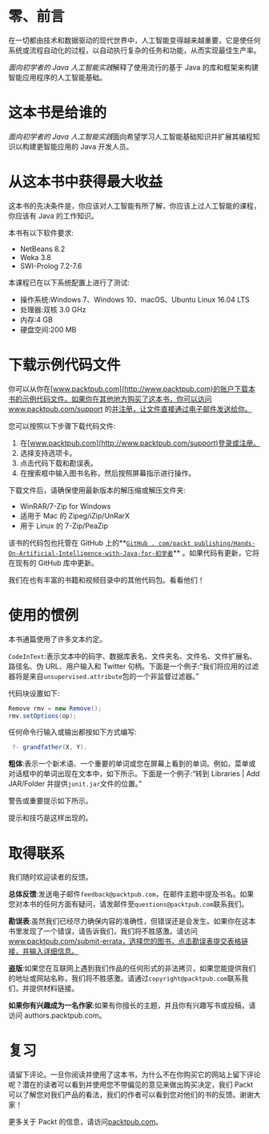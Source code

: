 

# 零、前言

在一切都由技术和数据驱动的现代世界中，人工智能变得越来越重要，它是使任何系统或流程自动化的过程，以自动执行复杂的任务和功能，从而实现最佳生产率。

*面向初学者的 Java 人工智能实践*解释了使用流行的基于 Java 的库和框架来构建智能应用程序的人工智能基础。



# 这本书是给谁的

*面向初学者的 Java 人工智能实践*面向希望学习人工智能基础知识并扩展其编程知识以构建更智能应用的 Java 开发人员。



# 从这本书中获得最大收益

这本书的先决条件是，你应该对人工智能有所了解，你应该上过人工智能的课程，你应该有 Java 的工作知识。

本书有以下软件要求:

*   NetBeans 8.2
*   Weka 3.8
*   SWI-Prolog 7.2-7.6

本课程已在以下系统配置上进行了测试:

*   操作系统:Windows 7、Windows 10、macOS、Ubuntu Linux 16.04 LTS
*   处理器:双核 3.0 GHz
*   内存:4 GB
*   硬盘空间:200 MB



# 下载示例代码文件

你可以从你在[www.packtpub.com](http://www.packtpub.com)的账户下载本书的示例代码文件。如果你在其他地方购买了这本书，你可以访问 www.packtpub.com/support 的[并注册，让文件直接通过电子邮件发送给你。](http://www.packtpub.com/support)

您可以按照以下步骤下载代码文件:

1.  在[www.packtpub.com](http://www.packtpub.com/support)登录或注册。
2.  选择支持选项卡。
3.  点击代码下载和勘误表。
4.  在搜索框中输入图书名称，然后按照屏幕指示进行操作。

下载文件后，请确保使用最新版本的解压缩或解压文件夹:

*   WinRAR/7-Zip for Windows
*   适用于 Mac 的 Zipeg/iZip/UnRarX
*   用于 Linux 的 7-Zip/PeaZip

该书的代码包也托管在 GitHub 上的**[`GitHub . com/packt publishing/Hands-On-Artificial-Intelligence-with-Java-for-初学者`](https://github.com/PacktPublishing/Hands-On-Artificial-Intelligence-with-Java-for-Beginners)** 。如果代码有更新，它将在现有的 GitHub 库中更新。

我们在也有丰富的书籍和视频目录中的其他代码包。看看他们！



# 使用的惯例

本书通篇使用了许多文本约定。

`CodeInText`:表示文本中的码字、数据库表名、文件夹名、文件名、文件扩展名、路径名、伪 URL、用户输入和 Twitter 句柄。下面是一个例子:“我们将应用的过滤器将是来自`unsupervised.attribute`包的一个非监督过滤器。”

代码块设置如下:

```java
Remove rmv = new Remove();
rmv.setOptions(op);
```

任何命令行输入或输出都按如下方式编写:

```java
 ?- grandfather(X, Y). 
```

**粗体**:表示一个新术语、一个重要的单词或您在屏幕上看到的单词。例如，菜单或对话框中的单词出现在文本中，如下所示。下面是一个例子:“转到 Libraries | Add JAR/Folder 并提供`junit.jar`文件的位置。”

警告或重要提示如下所示。

提示和技巧是这样出现的。



# 取得联系

我们随时欢迎读者的反馈。

**总体反馈**:发送电子邮件`feedback@packtpub.com`，在邮件主题中提及书名。如果您对本书的任何方面有疑问，请发邮件至`questions@packtpub.com`联系我们。

**勘误表**:虽然我们已经尽力确保内容的准确性，但错误还是会发生。如果你在这本书里发现了一个错误，请告诉我们，我们将不胜感激。请访问 www.packtpub.com/submit-errata，选择您的图书，点击勘误表提交表格链接，并输入详细信息。

**盗版**:如果您在互联网上遇到我们作品的任何形式的非法拷贝，如果您能提供我们的地址或网站名称，我们将不胜感激。请通过`copyright@packtpub.com`联系我们，并提供材料链接。

**如果你有兴趣成为一名作家**:如果有你擅长的主题，并且你有兴趣写书或投稿，请访问 authors.packtpub.com。



# 复习

请留下评论。一旦你阅读并使用了这本书，为什么不在你购买它的网站上留下评论呢？潜在的读者可以看到并使用您不带偏见的意见来做出购买决定，我们 Packt 可以了解您对我们产品的看法，我们的作者可以看到您对他们的书的反馈。谢谢大家！

更多关于 Packt 的信息，请访问[packtpub.com](https://www.packtpub.com/)。